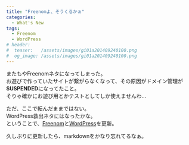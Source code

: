 ```yaml
---
title: "Freenomよ、そうくるかぁ"
categories:
  - What's New
tags:
  - Freenom
  - WordPress
# header:
#  teaser:   /assets/images/gi01a201409240100.png
#  og_image: /assets/images/gi01a201409240100.png
---
```

またもやFreenomネタになってしまった。  
お遊びで作っていたサイトが繋がらなくなって、その原因がドメイン管理が**SUSPENDED**になってたこと。  
そりゃ確かにお遊び用とかテストとしてしか使えませんわ…

ただ、ここで転んだままではない。  
WordPress救出ネタにはなったかな。  
ということで、[Freenom](/misc/freenom/)と[WordPress](/sitesystem/wordpress/)を更新。

久しぶりに更新したら、markdownをかなり忘れてるなぁ。